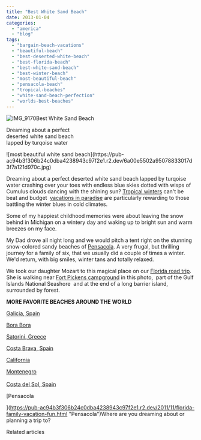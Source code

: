 ```yaml
---
title: "Best White Sand Beach"
date: 2013-01-04
categories: 
  - "america"
  - "blog"
tags: 
  - "bargain-beach-vacations"
  - "beautiful-beach"
  - "best-deserted-white-beach"
  - "best-florida-beach"
  - "best-white-sand-beach"
  - "best-winter-beach"
  - "most-beautiful-beach"
  - "pensacola-beach"
  - "tropical-beaches"
  - "white-sand-beach-perfection"
  - "worlds-best-beaches"
---
```


![IMG_9170](https://pub-ac94b3f306b24c0dba4238943c97f2e1.r2.dev/6a00e5502a95078833017c354b1f2c970b.jpg)Best White Sand Beach  
  
Dreaming about a perfect  
deserted white sand beach  
lapped by turqoise water

<!--more--> ![most beautiful white sand beach](https://pub-ac94b3f306b24c0dba4238943c97f2e1.r2.dev/6a00e5502a95078833017d3f7a121d970c.jpg)  
  
Dreaming about a perfect deserted white sand beach lapped by turqoise water crashing over your toes with endless blue skies dotted with wisps of Cumulus clouds dancing with the shining sun? [Tropical winters](https://pub-ac94b3f306b24c0dba4238943c97f2e1.r2.dev/2011/01/tropical-winter-home-in-penang-malaysia-location-indenpendent-digital-nomad-long-term-travel-tips-.html "tropical winter vacation") can't be beat and budget  [vacations in paradise](https://pub-ac94b3f306b24c0dba4238943c97f2e1.r2.dev/2012/02/tropical-paradise-at-budget-prices.html "vacations in paradise") are particularly rewarding to those battling the winter blues in cold climates.  
  
Some of my happiest childhood memories were about leaving the snow behind in Michigan on a wintery day and waking up to bright sun and warm breezes on my face.  
  
My Dad drove all night long and we would pitch a tent right on the stunning snow-colored sandy beaches of [Pensacola](https://pub-ac94b3f306b24c0dba4238943c97f2e1.r2.dev/2012/08/beautiful-sunset-in-pensacola-florida.html "Pensacola travel vacation tips"). A very frugal, but thrilling journey for a family of six, that we usually did a couple of times a winter. We'd return, with big smiles, winter tans and totally relaxed.  
  
We took our daughter Mozart to this magical place on our [Florida road trip](https://pub-ac94b3f306b24c0dba4238943c97f2e1.r2.dev/2011/10/florida-road-trip-sun-fun-family-vacation.html "Florida road trip"). She is walking near [Fort Pickens campground](http://www.tripadvisor.com/Hotel_Review-g34550-d290465-Reviews-Fort_Pickens_Campground-Pensacola_Florida.html "fort pickens campground Pensacola") in this photo,  part of the Gulf Islands National Seashore  and at the end of a long barrier island,  surrounded by forest.  
  
**MORE FAVORITE BEACHES AROUND THE WORLD**  
  
[Galicia, Spain](https://pub-ac94b3f306b24c0dba4238943c97f2e1.r2.dev/2008/09/gorgeous-galici.html "Galicia, Spain")  
  
[Bora Bora](https://pub-ac94b3f306b24c0dba4238943c97f2e1.r2.dev/2010/11/bora-bora-on-a-cheap-budget-travel-tahiti-moorea-and-french-polynesia.html "Bora Bora")  
  
[Satorini, Greece](https://pub-ac94b3f306b24c0dba4238943c97f2e1.r2.dev/2009/03/heavenly-month-in-santorini-greece.html "santorini, Greece")  
  
[Costa Brava, Spain](https://pub-ac94b3f306b24c0dba4238943c97f2e1.r2.dev/2009/07/top-10-costa-brava-secret-gems-spain.html "costa brava spain")  
  
[California](https://pub-ac94b3f306b24c0dba4238943c97f2e1.r2.dev/2011/01/homeaway-santa-cruz-beach-house-vacation-rental-review-best-family-friendly-lodging.html "California beach house")  
  
[Montenegro](https://pub-ac94b3f306b24c0dba4238943c97f2e1.r2.dev/2007/09/kotor-riviera.html "Montenegro travel kotor")  
[  
Costa del Sol, Spain](https://pub-ac94b3f306b24c0dba4238943c97f2e1.r2.dev/2006/11/our-beach-and-s.html "Costa del sol beach")  
  
[Pensacola  
  
](https://pub-ac94b3f306b24c0dba4238943c97f2e1.r2.dev/2011/11/florida-family-vacation-fun.html "Pensacola")Where are you dreaming about or planning a trip to?

Related articles

